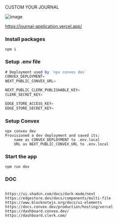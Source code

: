
CUSTOM YOUR JOURNAL 

![image](https://github.com/kkangji/journal-application/assets/14368343/e8490766-4618-48b7-beec-71066f24ce77)


https://journal-application.vercel.app/


### Install packages

```shell
npm i
```

### Setup .env file


```js
# Deployment used by `npx convex dev`
CONVEX_DEPLOYMENT=
NEXT_PUBLIC_CONVEX_URL=

NEXT_PUBLIC_CLERK_PUBLISHABLE_KEY=
CLERK_SECRET_KEY=

EDGE_STORE_ACCESS_KEY=
EDGE_STORE_SECRET_KEY=
```

### Setup Convex

```shell
npx convex dev
Provisioned a dev deployment and saved its:
    name as CONVEX_DEPLOYMENT to .env.local
    URL as NEXT_PUBLIC_CONVEX_URL to .env.local
```

### Start the app

```shell
npm run dev
```

### DOC

```shell

https://ui.shadcn.com/docs/dark-mode/next
https://edgestore.dev/docs/components/multi-file
https://www.blocknotejs.org/docs/ui-elements
https://docs.convex.dev/production/hosting/vercel
https://dashboard.convex.dev/
https://dashboard.clerk.com/

```
